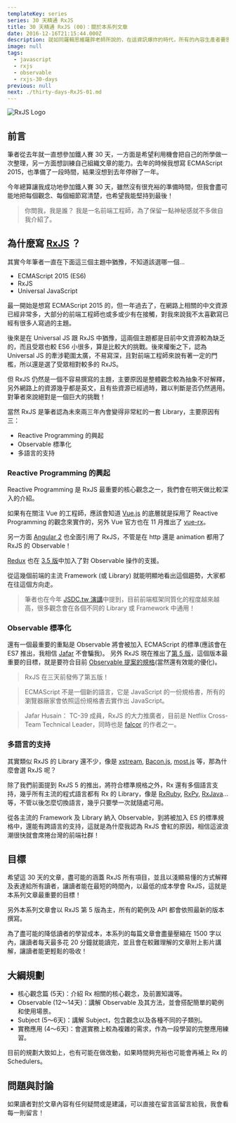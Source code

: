 ```yaml
---
templateKey: series
series: 30 天精通 RxJS
title: 30 天精通 RxJS (00)：關於本系列文章
date: 2016-12-16T21:15:44.000Z
description: 就如同羅輯思維羅胖老師所說的，在這資訊爆炸的時代，所有的內容生產者要思考一個新維度，那就是我們能幫讀者節省多少的時間？這系列文章的核心目標就是幫助讀者節省學習 RxJS 的時間，盡可能地以最低的成本精通 RxJS！
image: null
tags:
  - javascript
  - rxjs
  - observable
  - rxjs-30-days
previous: null
next: ./thirty-days-RxJS-01.md
---
```


![RxJS Logo](/img/Rx_Logo.png)

前言
------

筆者從去年就一直想參加鐵人賽 30 天，一方面是希望利用機會把自己的所學做一次整理，另一方面想訓練自己組織文章的能力。去年的時候我想寫 ECMAScript 2015，也準備了一段時間，結果沒想到去年停辦了一年。

今年總算讓我成功地參加鐵人賽 30 天，雖然沒有很充裕的準備時間，但我會盡可能地把每個觀念、每個細節寫清楚，也希望我能堅持到最後！

> 你問我，我是誰？ 我是一名前端工程師，為了保留一點神秘感就不多做自我介紹了。

為什麼寫 [RxJS](https://github.com/ReactiveX/rxjs) ？
------

其實今年筆者一直在下面這三個主題中猶豫，不知道該選哪一個...

- ECMAScript 2015 (ES6)
- RxJS
- Universal JavaScript

最一開始是想寫 ECMAScript 2015 的，但一年過去了，在網路上相關的中文資源已經非常多，大部分的前端工程師也或多或少有在接觸，對我來說我不太喜歡寫已經有很多人寫過的主題。

後來是在 Universal JS 跟 RxJS 中猶豫，這兩個主題都是目前中文資源較為缺乏的，而且受眾也較 ES6 小很多，算是比較大的挑戰。後來權衡之下，認為 Universal JS 的牽涉範圍太廣，不易寫深，且對前端工程師來說有著一定的門檻，所以還是選了受眾相對較多的 RxJS。

但 RxJS 仍然是一個不容易撰寫的主題，主要原因是整體觀念較為抽象不好解釋，另外網路上的資源幾乎都是英文，且有些資源已經過時，難以判斷是否仍然適用。對筆者來說絕對是一個巨大的挑戰！

當然 RxJS 是筆者認為未來兩三年內會變得非常紅的一套 Library，主要原因有三：

- Reactive Programming 的興起
- Observable 標準化
- 多語言的支持

### Reactive Programming 的興起

Reactive Programming 是 RxJS 最重要的核心觀念之一，我們會在明天做比較深入的介紹。

如果有在關注 Vue 的工程師，應該會知道 [Vue.js](https://vuejs.org/) 的底層就是採用了 Reactive Programming 的觀念來實作的，另外 Vue 官方也在 11 月推出了 [vue-rx](https://github.com/vuejs/vue-rx)。

另一方面 [Angular 2](https://github.com/angular/angular) 也全面引用了 RxJS，不管是在 http 還是 animation 都用了 RxJS 的 Observable！

[Redux](https://github.com/reactjs/redux) 也在 [3.5 版](https://github.com/reactjs/redux/releases/tag/v3.5.0)中加入了對 Observable 操作的支援。

從這幾個前端的主流 Framework (或 Library) 就能明顯地看出這個趨勢，大家都在往這個方向走。

> 筆者也在今年 [JSDC.tw 演講](https://youtu.be/YoKuUNz5J2M?t=5m2s)中提到，目前前端框架同質化的程度越來越高，很多觀念會在各個不同的 Library 或 Framework 中通用！

### Observable 標準化

還有一個最重要的重點是 Observable 將會被加入 ECMAScript 的標準(應該會在 ES7 推出，我相信 [Jafar](https://twitter.com/jhusain) 不會騙我)。
另外 RxJS 現在推出了[第 5 版](https://github.com/ReactiveX/rxjs/releases/tag/5.0.0)，這個版本最重要的目標，就是要符合目前 [Observable 提案的規格](https://github.com/tc39/proposal-observable)(當然還有效能的優化)。

> RxJS 在三天前發佈了第五版！

> ECMAScript 不是一個新的語言，它是 JavaScript 的一份規格書，所有的瀏覽器廠家會依照這份規格書去實作出 JavaScript。

> Jafar Husain： TC-39 成員，RxJS 的大力推廣者，目前是 Netflix Cross-Team Technical Leader，同時也是 [falcor](https://github.com/Netflix/falcor) 的作者之一。

### 多語言的支持

其實類似 RxJS 的 Library 還不少，像是 [xstream](https://github.com/staltz/xstream), [Bacon.js](https://baconjs.github.io/), [most.js](https://github.com/cujojs/most) 等，那為什麼會選 RxJS 呢？

除了我們前面提到 RxJS 5 的推出，將符合標準規格之外，Rx 還有多個語言支持，幾乎所有主流的程式語言都有 Rx 的 Library，像是 [RxRuby](https://github.com/ReactiveX/RxRuby), [RxPy](https://github.com/ReactiveX/RxPY), [RxJava](https://github.com/ReactiveX/RxJava)...等，不管以後怎麼切換語言，幾乎只要學一次就隨處可用。

從各主流的 Framework 及 Library 納入 Observable，到將被加入 ES 的標準規格中，還能有跨語言的支持，這就是為什麼我認為 RxJS 會紅的原因，相信這波浪潮很快就會席捲台灣的前端社群！

目標
------

希望這 30 天的文章，盡可能的涵蓋 RxJS 所有項目，並且以淺顯易懂的方式解釋及表達給所有讀者，讓讀者能在最短的時間內，以最低的成本學會 RxJS，這就是本系列文章最重要的目標！

另外本系列文章會以 RxJS 第 5 版為主，所有的範例及 API 都會依照最新的版本撰寫。

為了盡可能的降低讀者的學習成本，本系列的每篇文章會盡量壓縮在 1500 字以內，讓讀者每天最多花 20 分鐘就能讀完，並且會在較難理解的文章附上影片講解，讓讀者能更輕鬆的吸收！

大綱規劃
------

- 核心觀念篇 (5天)：介紹 Rx 相關的核心觀念，及前置知識等。
- Observable (12～14天)：講解 Observable 及其方法，並會搭配簡單的範例和使用場景。
- Subject (5～6天)：講解 Subject，包含觀念以及各種不同的子類別。
- 實務應用 (4～6天)：會選實務上較為複雜的需求，作為一段學習的完整應用練習。

目前的規劃大致如上，也有可能在做改動，如果時間夠充裕也可能會再補上 Rx 的 Schedulers。

問題與討論
------

如果讀者對於文章內容有任何疑問或是建議，可以直接在留言區留言給我，我會看每一則留言！

